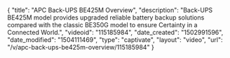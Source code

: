 {
    "title": "APC Back-UPS BE425M Overview",
    "description": "Back-UPS BE425M model provides upgraded reliable battery backup solutions compared with the classic BE350G model to ensure Certainty in a Connected World.",
    "videoid": "115185984",
    "date_created": "1502991596",
    "date_modified": "1504111469",
    "type": "captivate",
    "layout": "video",
    "url": "\/v\/apc-back-ups-be425m-overview\/115185984"
}